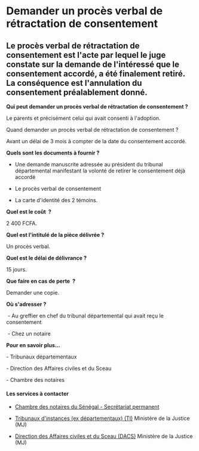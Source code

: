 # Demander un procès verbal de rétractation de consentement

Le procès verbal de rétractation de consentement est l'acte par lequel le juge constate sur la demande de l'intéressé que le consentement accordé, a été finalement retiré. La conséquence est l'annulation du consentement préalablement donné.
------------------------------------------------------------------------------------------------------------------------------------------------------------------------------------------------------------------------------------------------

**Qui peut demander un procès verbal de rétractation de consentement ?**

Le parents et précisément celui qui avait consenti à l'adoption.

Quand demander un procès verbal de rétractation de consentement ?

Avant un délai de 3 mois à compter de la date du consentement accordé.  

**Quels sont les documents à fournir ?**

*   Une demande manuscrite adressée au président du tribunal départemental manifestant la volonté de retirer le consentement déjà accordé  
    
*   Le procès verbal de consentement
*   La carte d'identité des 2 témoins.  
    

**Quel est le coût  ?**

2 400 FCFA.  
  
**Quel est l'intitulé de la pièce délivrée ?**  
  
Un procès verbal.  

**Quel est le délai de délivrance ?**

15 jours.  

**Que faire en cas de perte  ?**

Demander une copie.  

**Où s'adresser ?**

 - Au greffier en chef du tribunal départemental qui avait reçu le consentement

 - Chez un notaire  

**Pour en savoir plus...**

\- Tribunaux départementaux

\- Direction des Affaires civiles et du Sceau

\- Chambre des notaires

#### Les services à contacter

*   [Chambre des notaires du Sénégal - Secrétariat permanent](../../../services/chambre-des-notaires-du-senegal-secretariat-permanent.md)
*   [Tribunaux d'instances (ex départementaux) (TI)](../../../services/tribunaux-dinstances-ex-departementaux-ti.md) Ministère de la Justice (MJ)  
    
*   [Direction des Affaires civiles et du Sceau (DACS)](../../../services/direction-des-affaires-civiles-et-du-sceau-dacs.md) Ministère de la Justice (MJ)